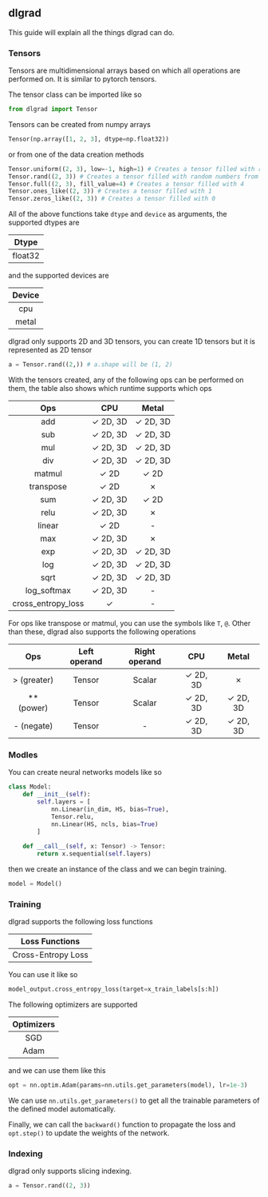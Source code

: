 ## dlgrad

This guide will explain all the things dlgrad can do.

### Tensors

Tensors are multidimensional arrays based on which all operations are performed on. It is similar to pytorch tensors.

The tensor class can be imported like so

```python
from dlgrad import Tensor
```

Tensors can be created from numpy arrays

```python
Tensor(np.array([1, 2, 3], dtype=np.float32))
```

or from one of the data creation methods

```python
Tensor.uniform((2, 3), low=-1, high=1) # Creates a tensor filled with random numbers from a uniform distribution on the interval [low, high)
Tensor.rand((2, 3)) # Creates a tensor filled with random numbers from a uniform distribution on the interval [0, 1)
Tensor.full((2, 3), fill_value=4) # Creates a tensor filled with 4
Tensor.ones_like((2, 3)) # Creates a tensor filled with 1
Tensor.zeros_like((2, 3)) # Creates a tensor filled with 0
```

All of the above functions take ```dtype``` and ```device``` as arguments, the supported dtypes are

| Dtype |
| :---: |
| float32 |

and the supported devices are

| Device |
| :---: |
| cpu |
| metal |

dlgrad only supports 2D and 3D tensors, you can create 1D tensors but it is represented as 2D tensor

```python
a = Tensor.rand((2,)) # a.shape will be (1, 2)
```

With the tensors created, any of the following ops can be performed on them, the table also shows which runtime supports which ops

| Ops | CPU | Metal |
| :---: | :---: | :---: |
| add | &check; 2D, 3D | &check; 2D, 3D |
| sub | &check; 2D, 3D | &check; 2D, 3D | 
| mul | &check; 2D, 3D | &check; 2D, 3D |
| div | &check; 2D, 3D | &check; 2D, 3D | 
| matmul | &check; 2D | &check; 2D | 
| transpose | &check; 2D | &cross; |
| sum | &check; 2D, 3D | &check; 2D |
| relu | &check; 2D, 3D | &cross; |
| linear | &check; 2D | - |
| max | &check; 2D, 3D | &cross; |
| exp | &check; 2D, 3D | &check; 2D, 3D |
| log | &check; 2D, 3D | &check; 2D, 3D |
| sqrt | &check; 2D, 3D | &check; 2D, 3D |
| log_softmax | &check; 2D, 3D |  - |
| cross_entropy_loss | &check; | - | 


For ops like transpose or matmul, you can use the symbols like ```T```, ```@```. Other than these, dlgrad also supports the following operations


| Ops | Left operand | Right operand | CPU | Metal
| :---: | :---: | :---: |:---: | :---: |
| > (greater) | Tensor | Scalar | &check; 2D, 3D | &cross;
| ** (power) | Tensor | Scalar | &check; 2D, 3D | &check; 2D, 3D |
| - (negate) | Tensor | - | &check; 2D, 3D | &check; 2D, 3D |

### Modles

You can create neural networks models like so

```python
class Model:
    def __init__(self):
        self.layers = [
            nn.Linear(in_dim, HS, bias=True),
            Tensor.relu,
            nn.Linear(HS, ncls, bias=True)
        ]
    
    def __call__(self, x: Tensor) -> Tensor: 
        return x.sequential(self.layers)
```

then we create an instance of the class and we can begin training.

```python
model = Model()
```

### Training

dlgrad supports the following loss functions

| Loss Functions |
| :---: |
| Cross-Entropy Loss |

You can use it like so

```python
model_output.cross_entropy_loss(target=x_train_labels[s:h])
```

The following optimizers are supported

| Optimizers |
| :---: |
| SGD |
| Adam |

and we can use them like this

```python
opt = nn.optim.Adam(params=nn.utils.get_parameters(model), lr=1e-3)
```

We can use ```nn.utils.get_parameters()``` to get all the trainable parameters of the defined model automatically.

Finally, we can call the ```backward()``` function to propagate the loss and ```opt.step()``` to update the weights of the network.

### Indexing

dlgrad only supports slicing indexing.

```python
a = Tensor.rand((2, 3))

```